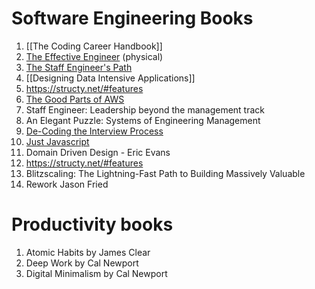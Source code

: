 	
# Software Engineering Books

1. [[The Coding Career Handbook]]
2. [The Effective Engineer](https://www.amazon.com/Effective-Engineer-Engineering-Disproportionate-Meaningful/dp/0996128107?crid=3482O5ZQCNVFR&keywords=effective+engineer&qid=1682966631&sprefix=effective+engine,aps,296&sr=8-1) (physical)
3. [The Staff Engineer's Path](https://www.oreilly.com/library/view/the-staff-engineers/9781098118723/)
4. [[Designing Data Intensive Applications]]
5. https://structy.net/#features
6. [The Good Parts of AWS](https://dvassallo.gumroad.com/l/aws-good-parts)[]()
8. Staff Engineer: Leadership beyond the management track
9. An Elegant Puzzle: Systems of Engineering Management
11. [De-Coding the Interview Process](https://technicalinterviews.dev/)
12. [Just Javascript](https://justjavascript.com/)
13. Domain Driven Design - Eric Evans
14. https://structy.net/#features
15. Blitzscaling: The Lightning-Fast Path to Building Massively Valuable
16. Rework Jason Fried


# Productivity books

1. Atomic Habits by James Clear
2. Deep Work by Cal Newport
3. Digital Minimalism by Cal Newport